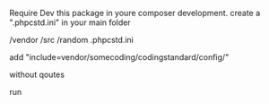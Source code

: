 Require Dev this package in youre composer development.
create a ".phpcstd.ini" in your main folder


/vendor
/src
/random
.phpcstd.ini


add 
"include=vendor/somecoding/codingstandard/config/"

without qoutes

run 
